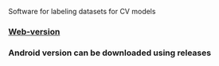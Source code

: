 Software for labeling datasets for CV models

### [Web-version](https://ml-store.powerofpoint.online/)

### Android version can be downloaded using releases
